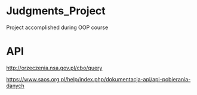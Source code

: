 # Judgments_Project
Project accomplished during OOP course

# API
http://orzeczenia.nsa.gov.pl/cbo/query

https://www.saos.org.pl/help/index.php/dokumentacja-api/api-pobierania-danych
